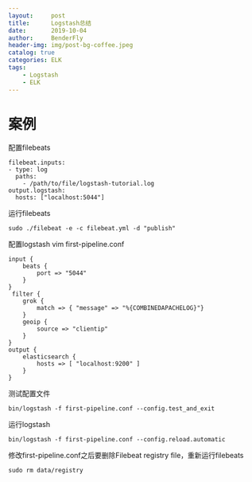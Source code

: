 ```yaml
---
layout:     post
title:      Logstash总结
date:       2019-10-04
author:     BenderFly
header-img: img/post-bg-coffee.jpeg
catalog: true
categories: ELK
tags:
    - Logstash
    - ELK
---
```


# 案例
配置filebeats
```
filebeat.inputs:
- type: log
  paths:
    - /path/to/file/logstash-tutorial.log 
output.logstash:
  hosts: ["localhost:5044"]
```

运行filebeats
```
sudo ./filebeat -e -c filebeat.yml -d "publish"
```

配置logstash
vim first-pipeline.conf
```
input {
    beats {
        port => "5044"
    }
}
 filter {
    grok {
        match => { "message" => "%{COMBINEDAPACHELOG}"}
    }
    geoip {
        source => "clientip"
    }
}
output {
    elasticsearch {
        hosts => [ "localhost:9200" ]
    }
}
```

测试配置文件
```
bin/logstash -f first-pipeline.conf --config.test_and_exit
```
运行logstash
```
bin/logstash -f first-pipeline.conf --config.reload.automatic
```

修改first-pipeline.conf之后要删除Filebeat registry file，重新运行filebeats
```
sudo rm data/registry
